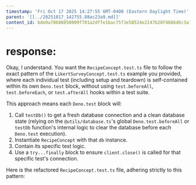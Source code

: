 ```yaml
---
timestamp: 'Fri Oct 17 2025 14:27:55 GMT-0400 (Eastern Daylight Time)'
parent: '[[../20251017_142755.88ac23a9.md]]'
content_id: bde0a78688050009f701a2dffe1bac75f3e58524e2247b28f4886d6c3a78fce3
---
```


# response:

Okay, I understand. You want the `RecipeConcept.test.ts` file to follow the exact pattern of the `LikertSurveyConcept.test.ts` example you provided, where each individual test (including setup and teardown) is self-contained within its own `Deno.test` block, without using `test.beforeAll`, `test.beforeEach`, or `test.afterAll` hooks within a test suite.

This approach means each `Deno.test` block will:

1. Call `testDb()` to get a fresh database connection and a clean database state (relying on the `@utils/database.ts`'s global `Deno.test.beforeAll` or `testDb` function's internal logic to clear the database before each `Deno.test` execution).
2. Instantiate `RecipeConcept` with that `db` instance.
3. Contain its specific test logic.
4. Use a `try...finally` block to ensure `client.close()` is called for that specific test's connection.

Here is the refactored `RecipeConcept.test.ts` file, adhering strictly to this pattern:
